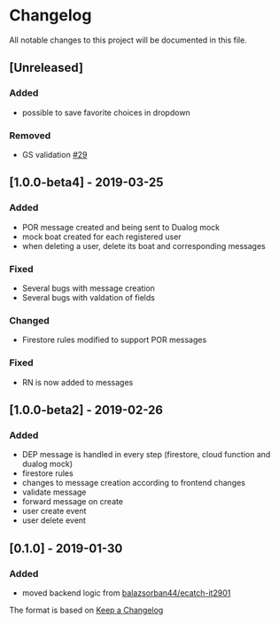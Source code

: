 # Changelog
All notable changes to this project will be documented in this file.

## [Unreleased]
### Added
 - possible to save favorite choices in dropdown
 
### Removed
 - GS validation [#29](https://github.com/ecatch-kyst/backend/issues/29)

## [1.0.0-beta4] - 2019-03-25
### Added
- POR message created and being sent to Dualog mock
- mock boat created for each registered user
- when deleting a user, delete its boat and corresponding messages

### Fixed
- Several bugs with message creation
- Several bugs with valdation of fields

### Changed
- Firestore rules modified to support POR messages

### Fixed
- RN is now added to messages

## [1.0.0-beta2] - 2019-02-26
### Added
- DEP message is handled in every step (firestore, cloud function and dualog mock)
- firestore rules
- changes to message creation according to frontend changes
- validate message
- forward message on create
- user create event
- user delete event


## [0.1.0] - 2019-01-30
### Added
- moved backend logic from [balazsorban44/ecatch-it2901](https://github.com/balazsorban44/ecatch-it2901)


The format is based on [Keep a Changelog](https://keepachangelog.com/en/1.0.0/)
